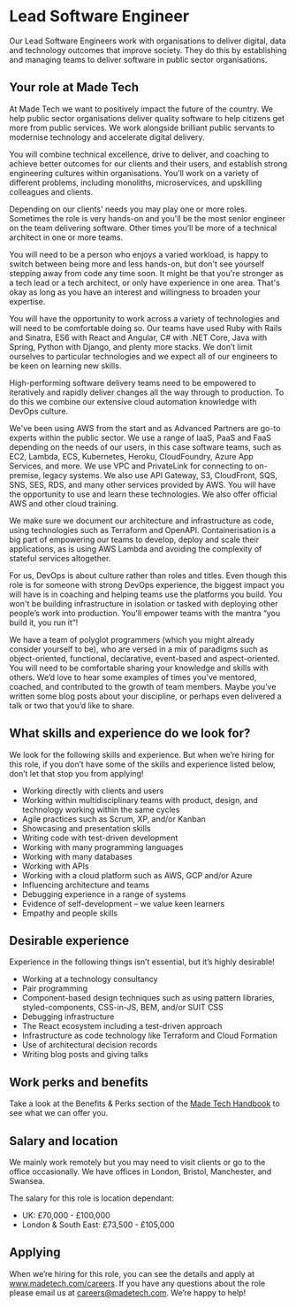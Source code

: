 # Lead Software Engineer

Our Lead Software Engineers work with organisations to deliver digital, data and technology outcomes that improve society. They do this by establishing and managing teams to deliver software in public sector organisations.

## Your role at Made Tech

At Made Tech we want to positively impact the future of the country. We help public sector organisations deliver quality software to help citizens get more from public services. We work alongside brilliant public servants to modernise technology and accelerate digital delivery.

You will combine technical excellence, drive to deliver, and coaching to achieve better outcomes for our clients and their users, and establish strong engineering cultures within organisations. You’ll work on a variety of different problems, including monoliths, microservices, and upskilling colleagues and clients.

Depending on our clients' needs you may play one or more roles. Sometimes the role is very hands-on and you'll be the most senior engineer on the team delivering software. Other times you’ll be more of a technical architect in one or more teams.

You will need to be a person who enjoys a varied workload, is happy to switch between being more and less hands-on, but don't see yourself stepping away from code any time soon. It might be that you're stronger as a tech lead or a tech architect, or only have experience in one area. That's okay as long as you have an interest and willingness to broaden your expertise.

You will have the opportunity to work across a variety of technologies and will need to be comfortable doing so. Our teams have used Ruby with Rails and Sinatra, ES6 with React and Angular, C# with .NET Core, Java with Spring, Python with Django, and plenty more stacks. We don’t limit ourselves to particular technologies and we expect all of our engineers to be keen on learning new skills.

High-performing software delivery teams need to be empowered to iteratively and rapidly deliver changes all the way through to production. To do this we combine our extensive cloud automation knowledge with DevOps culture.

We've been using AWS from the start and as Advanced Partners are go-to experts within the public sector. We use a range of IaaS, PaaS and FaaS depending on the needs of our users, in this case software teams, such as EC2, Lambda, ECS, Kubernetes, Heroku, CloudFoundry, Azure App Services, and more. We use VPC and PrivateLink for connecting to on-premise, legacy systems. We also use API Gateway, S3, CloudFront, SQS, SNS, SES, RDS, and many other services provided by AWS. You will have the opportunity to use and learn these technologies. We also offer official AWS and other cloud training.

We make sure we document our architecture and infrastructure as code, using technologies such as Terraform and OpenAPI. Containerisation is a big part of empowering our teams to develop, deploy and scale their applications, as is using AWS Lambda and avoiding the complexity of stateful services altogether. 

For us, DevOps is about culture rather than roles and titles. Even though this role is for someone with strong DevOps experience, the biggest impact you will have is in coaching and helping teams use the platforms you build. You won't be building infrastructure in isolation or tasked with deploying other people’s work into production. You'll empower teams with the mantra “you build it, you run it”!

We have a team of polyglot programmers (which you might already consider yourself to be), who are versed in a mix of paradigms such as object-oriented, functional, declarative, event-based and aspect-oriented. You will need to be comfortable sharing your knowledge and skills with others. We’d love to hear some examples of times you’ve mentored, coached, and contributed to the growth of team members. Maybe you’ve written some blog posts about your discipline, or perhaps even delivered a talk or two that you’d like to share.

## What skills and experience do we look for?

We look for the following skills and experience. But when we’re hiring for this role, if you don’t have some of the skills and experience listed below, don’t let that stop you from applying! 

- Working directly with clients and users
- Working within multidisciplinary teams with product, design, and technology working within the same cycles
- Agile practices such as Scrum, XP, and/or Kanban
- Showcasing and presentation skills
- Writing code with test-driven development
- Working with many programming languages
- Working with many databases
- Working with APIs
- Working with a cloud platform such as AWS, GCP and/or Azure
- Influencing architecture and teams
- Debugging experience in a range of systems
- Evidence of self-development – we value keen learners
- Empathy and people skills

## Desirable experience

Experience in the following things isn’t essential, but it’s highly desirable!

- Working at a technology consultancy
- Pair programming
- Component-based design techniques such as using pattern libraries, styled-components, CSS-in-JS, BEM, and/or SUIT CSS
- Debugging infrastructure
- The React ecosystem including a test-driven approach
- Infrastructure as code technology like Terraform and Cloud Formation
- Use of architectural decision records
- Writing blog posts and giving talks

## Work perks and benefits

Take a look at the Benefits & Perks section of the [Made Tech Handbook](https://github.com/madetech/handbook/tree/main/benefits) to see what we can offer you. 

## Salary and location

We mainly work remotely but you may need to visit clients or go to the office occasionally. We have offices in London, Bristol, Manchester, and Swansea. 

The salary for this role is location dependant:

- UK: £70,000 - £100,000
- London & South East: £73,500 - £105,000

## Applying

When we’re hiring for this role, you can see the details and apply at www.madetech.com/careers. If you have any questions about the role please email us at [careers@madetech.com](mailto:careers@madetech.com). We’re happy to help!
